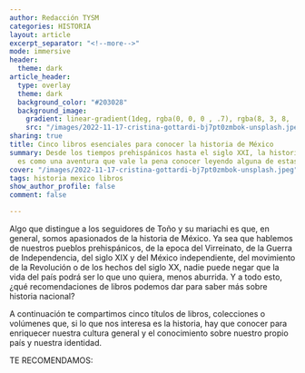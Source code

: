 ```yaml
---
author: Redacción TYSM
categories: HISTORIA
layout: article
excerpt_separator: "<!--more-->"
mode: immersive
header:
  theme: dark
article_header:
  type: overlay
  theme: dark
  background_color: "#203028"
  background_image:
    gradient: linear-gradient(1deg, rgba(0, 0, 0 , .7), rgba(8, 3, 8, .9))
    src: "/images/2022-11-17-cristina-gottardi-bj7pt0zmbok-unsplash.jpeg"
sharing: true
title: Cinco libros esenciales para conocer la historia de México
summary: Desde los tiempos prehispánicos hasta el siglo XXI, la historia de México
  es como una aventura que vale la pena conocer leyendo alguna de estas recomendaciones…
cover: "/images/2022-11-17-cristina-gottardi-bj7pt0zmbok-unsplash.jpeg"
tags: historia mexico libros
show_author_profile: false
comment: false

---
```

Algo que distingue a los seguidores de Toño y su mariachi es que, en general, somos apasionados de la historia de México. Ya sea que hablemos de nuestros pueblos prehispánicos, de la epoca del Virreinato, de la Guerra de Independencia, del siglo XIX y del México independiente, del movimiento de la Revolución o de los hechos del siglo XX, nadie puede negar que la vida del país podrá ser lo que uno quiera, menos aburrida. Y a todo esto, ¿qué recomendaciones de libros podemos dar para saber más sobre historia nacional?

A continuación te compartimos cinco títulos de libros, colecciones o volúmenes que, si lo que nos interesa es la historia, hay que conocer para enriquecer nuestra cultura general y el conocimiento sobre nuestro propio país y nuestra identidad.

TE RECOMENDAMOS: